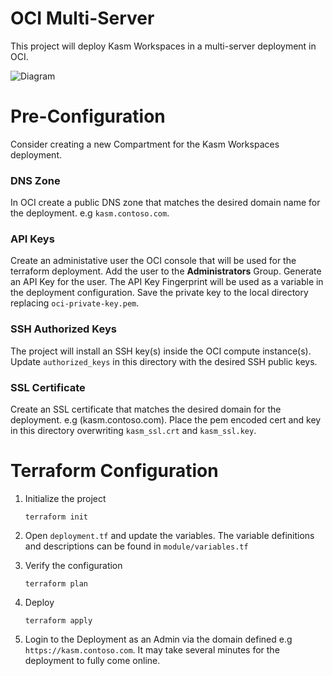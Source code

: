 # OCI Multi-Server
This project will deploy Kasm Workspaces in a multi-server deployment in OCI.


![Diagram][Image_Diagram]

[Image_Diagram]: https://f.hubspotusercontent30.net/hubfs/5856039/terraform/diagrams/oci-multi-server.png "Diagram"




# Pre-Configuration
Consider creating a new Compartment for the Kasm Workspaces deployment.

### DNS Zone
In OCI create a public DNS zone that matches the desired domain name for the deployment. e.g `kasm.contoso.com`.

### API Keys
Create an administative user the OCI console that will be used for the terraform deployment. Add the user to the
**Administrators** Group. Generate an API Key for the user. The API Key Fingerprint will be used as a variable
in the deployment configuration. Save the private key to the local directory replacing `oci-private-key.pem`.

### SSH Authorized Keys
The project will install an SSH key(s) inside the OCI compute instance(s). Update `authorized_keys` in this directory
with the desired SSH public keys.

### SSL Certificate
Create an SSL certificate that matches the desired domain for the deployment. e.g (kasm.contoso.com). Place the pem encoded
cert and key in this directory overwriting  `kasm_ssl.crt` and `kasm_ssl.key`.



# Terraform Configuration

1. Initialize the project

       terraform init

2. Open `deployment.tf` and update the variables. The variable definitions and descriptions
can be found in `module/variables.tf`
   

3. Verify the configuration

       terraform plan

4. Deploy

       terraform apply


5. Login to the Deployment as an Admin via the domain defined e.g `https://kasm.contoso.com`. It may take several minutes
for the deployment to fully come online.


